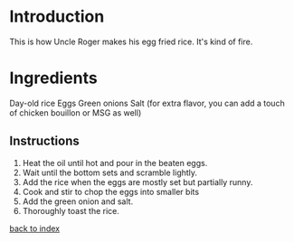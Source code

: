 
# Introduction

This is how Uncle Roger makes his egg fried rice. It's kind of fire.

# Ingredients

Day-old rice 
Eggs
Green onions
Salt (for extra flavor, you can add a touch of chicken bouillon or MSG as well)

## Instructions

1. Heat the oil until hot and pour in the beaten eggs. 
2. Wait until the bottom sets and scramble lightly.
3. Add the rice when the eggs are mostly set but partially runny.
4. Cook and stir to chop the eggs into smaller bits
5. Add the green onion and salt. 
6. Thoroughly toast the rice.

<!--
Keep this link to return to the index
-->
[back to index](../)
